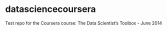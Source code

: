 datasciencecoursera
===================

Test repo for the Coursera course: The Data Scientist’s Toolbox - June 2014
